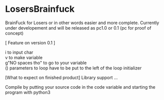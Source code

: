 # LosersBrainfuck
BrainFuck for Losers or in other words easier and more complete.
Currently under developement and will be released as pc1.0 or 0.1 (pc for proof of concept)

[ Feature on version 0.1 ]

i to input char  
v to make variable  
g"NO spaces tho" to go to your variable  
() parameters to loop have to be put to the left of the loop initializer  

[What to expect on finished product]
Library support
...



Compile by putting your source code in the code variable and starting the program with python3
